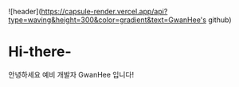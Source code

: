 ![header](https://capsule-render.vercel.app/api?type=waving&height=300&color=gradient&text=GwanHee's github)
# Hi-there-
안녕하세요 예비 개발자 GwanHee 입니다!
